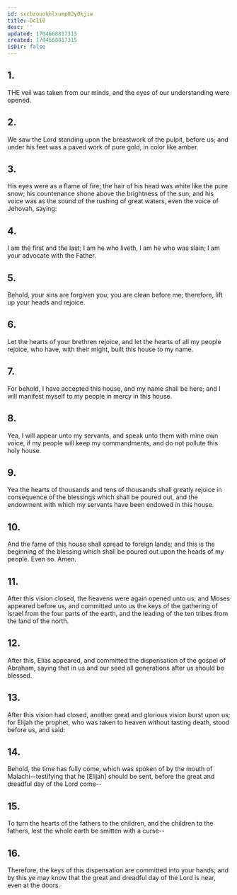 ```yaml
---
id: sxcbzouokhlxump02y0kjiw
title: Dc110
desc: ''
updated: 1704668817315
created: 1704668817315
isDir: false
---
```

## 1.
THE veil was taken from our minds, and the eyes of our understanding were opened.
## 2.
We saw the Lord standing upon the breastwork of the pulpit, before us; and under his feet was a paved work of pure gold, in color like amber.
## 3.
His eyes were as a flame of fire; the hair of his head was white like the pure snow; his countenance shone above the brightness of the sun; and his voice was as the sound of the rushing of great waters, even the voice of Jehovah, saying:
## 4.
I am the first and the last; I am he who liveth, I am he who was slain; I am your advocate with the Father.
## 5.
Behold, your sins are forgiven you; you are clean before me; therefore, lift up your heads and rejoice.
## 6.
Let the hearts of your brethren rejoice, and let the hearts of all my people rejoice, who have, with their might, built this house to my name.
## 7.
For behold, I have accepted this house, and my name shall be here; and I will manifest myself to my people in mercy in this house.
## 8.
Yea, I will appear unto my servants, and speak unto them with mine own voice, if my people will keep my commandments, and do not pollute this holy house.
## 9.
Yea the hearts of thousands and tens of thousands shall greatly rejoice in consequence of the blessings which shall be poured out, and the endowment with which my servants have been endowed in this house.
## 10.
And the fame of this house shall spread to foreign lands; and this is the beginning of the blessing which shall be poured out upon the heads of my people. Even so. Amen.
## 11.
After this vision closed, the heavens were again opened unto us; and Moses appeared before us, and committed unto us the keys of the gathering of Israel from the four parts of the earth, and the leading of the ten tribes from the land of the north.
## 12.
After this, Elias appeared, and committed the dispensation of the gospel of Abraham, saying that in us and our seed all generations after us should be blessed.
## 13.
After this vision had closed, another great and glorious vision burst upon us; for Elijah the prophet, who was taken to heaven without tasting death, stood before us, and said:
## 14.
Behold, the time has fully come, which was spoken of by the mouth of Malachi--testifying that he [Elijah] should be sent, before the great and dreadful day of the Lord come--
## 15.
To turn the hearts of the fathers to the children, and the children to the fathers, lest the whole earth be smitten with a curse--
## 16.
Therefore, the keys of this dispensation are committed into your hands; and by this ye may know that the great and dreadful day of the Lord is near, even at the doors.
